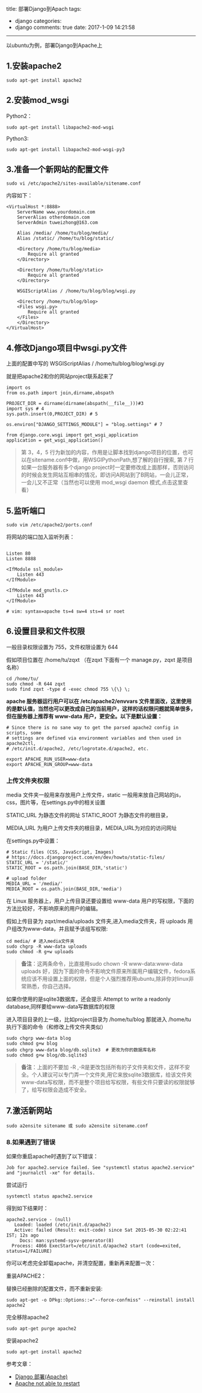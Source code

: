 title: 部署Django到Apach
tags:
  - django
categories:
  - django
comments: true
date: 2017-1-09 14:21:58
---

以ubuntu为例，部署Django到Apache上

## 1.安装apache2

```
sudo apt-get install apache2
```

## 2.安装mod_wsgi

Python2：

```
sudo apt-get install libapache2-mod-wsgi
```

Python3:

```
sudo apt-get install libapache2-mod-wsgi-py3
```

## 3.准备一个新网站的配置文件

```
sudo vi /etc/apache2/sites-available/sitename.conf
```

内容如下：

```
<VirtualHost *:8888>
    ServerName www.yourdomain.com
    ServerAlias otherdomain.com
    ServerAdmin tuweizhong@163.com
  
    Alias /media/ /home/tu/blog/media/
    Alias /static/ /home/tu/blog/static/
  
    <Directory /home/tu/blog/media>
        Require all granted
    </Directory>
  
    <Directory /home/tu/blog/static>
        Require all granted
    </Directory>
  
    WSGIScriptAlias / /home/tu/blog/blog/wsgi.py
  
    <Directory /home/tu/blog/blog>
    <Files wsgi.py>
        Require all granted
    </Files>
    </Directory>
</VirtualHost>
```

## 4.修改Django项目中wsgi.py文件

上面的配置中写的 WSGIScriptAlias / /home/tu/blog/blog/wsgi.py

就是把apache2和你的网站project联系起来了

```
import os
from os.path import join,dirname,abspath
 
PROJECT_DIR = dirname(dirname(abspath(__file__)))#3
import sys # 4
sys.path.insert(0,PROJECT_DIR) # 5
 
os.environ["DJANGO_SETTINGS_MODULE"] = "blog.settings" # 7
 
from django.core.wsgi import get_wsgi_application
application = get_wsgi_application()
```

> 第 3，4，5 行为新加的内容，作用是让脚本找到django项目的位置，也可以在sitename.conf中做，用WSGIPythonPath,想了解的自行搜索, 第 7 行如果一台服务器有多个django project时一定要修改成上面那样，否则访问的时候会发生网站互相串的情况，即访问A网站到了B网站，一会儿正常，一会儿又不正常（当然也可以使用 mod_wsgi daemon 模式,点击这里查看）

## 5.监听端口

```
sudo vim /etc/apache2/ports.conf
```

将网站的端口加入监听列表：

```

Listen 80
Listen 8888

<IfModule ssl_module>
	Listen 443
</IfModule>

<IfModule mod_gnutls.c>
	Listen 443
</IfModule>

# vim: syntax=apache ts=4 sw=4 sts=4 sr noet
```

## 6.设置目录和文件权限

一般目录权限设置为 755，文件权限设置为 644 

假如项目位置在 /home/tu/zqxt （在zqxt 下面有一个 manage.py，zqxt 是项目名称）

```
cd /home/tu/
sudo chmod -R 644 zqxt
sudo find zqxt -type d -exec chmod 755 \{\} \;
```

**apache 服务器运行用户可以在 /etc/apache2/envvars 文件里面改，这里使用的是默认值，当然也可以更改成自己的当前用户，这样的话权限问题就简单很多，但在服务器上推荐有 www-data 用户，更安全。以下是默认设置：**

```
# Since there is no sane way to get the parsed apache2 config in scripts, some
# settings are defined via environment variables and then used in apache2ctl,
# /etc/init.d/apache2, /etc/logrotate.d/apache2, etc.
 
export APACHE_RUN_USER=www-data
export APACHE_RUN_GROUP=www-data
```

### 上传文件夹权限

media 文件夹一般用来存放用户上传文件，static 一般用来放自己网站的js，css，图片等，在settings.py中的相关设置

STATIC_URL 为静态文件的网址 STATIC_ROOT 为静态文件的根目录，

MEDIA_URL 为用户上传文件夹的根目录，MEDIA_URL为对应的访问网址

在settings.py中设置：

```
# Static files (CSS, JavaScript, Images)
# https://docs.djangoproject.com/en/dev/howto/static-files/
STATIC_URL = '/static/'
STATIC_ROOT = os.path.join(BASE_DIR,'static')
 
# upload folder
MEDIA_URL = '/media/'
MEDIA_ROOT = os.path.join(BASE_DIR,'media')
```

在 Linux 服务器上，用户上传目录还要设置给 www-data 用户的写权限，下面的方法比较好，不影响原来的用户的编辑。

假如上传目录为 zqxt/media/uploads 文件夹,进入media文件夹，将 uploads 用户组改为www-data，并且赋予该组写权限:

```
cd media/ # 进入media文件夹
sudo chgrp -R www-data uploads
sudo chmod -R g+w uploads
```

> **备注**：这两条命令，比直接用sudo chown -R www-data:www-data uploads 好，因为下面的命令不影响文件原来所属用户编辑文件，fedora系统应该不用设置上面的权限，但是个人强烈推荐用ubuntu,除非你对linux非常熟悉，你自己选择。

如果你使用的是sqlite3数据库，还会提示 Attempt to write a readonly database,同样要给www-data写数据库的权限

进入项目目录的上一级，比如project目录为 /home/tu/blog 那就进入 /home/tu 执行下面的命令（和修改上传文件夹类似）

```
sudo chgrp www-data blog
sudo chmod g+w blog
sudo chgrp www-data blog/db.sqlite3  # 更改为你的数据库名称
sudo chmod g+w blog/db.sqlite3
```

> **备注**：上面的不要加 -R ,-R是更改包括所有的子文件夹和文件，这样不安全。个人建议可以专门弄一个文件夹,用它来放sqlite3数据库，给该文件夹www-data写权限，而不是整个项目给写权限，有些文件只要读的权限就够了，给写权限会造成不安全。

## 7.激活新网站

```
sudo a2ensite sitename 或 sudo a2ensite sitename.conf
```

### 8.如果遇到了错误

如果你重启apache时遇到了以下错误：

```
Job for apache2.service failed. See "systemctl status apache2.service" and "journalctl -xe" for details.
```

尝试运行

```
systemctl status apache2.service
```

得到如下结果时：

```
apache2.service - (null)
   Loaded: loaded (/etc/init.d/apache2)
   Active: failed (Result: exit-code) since Sat 2015-05-30 02:22:41 IST; 12s ago
     Docs: man:systemd-sysv-generator(8)
  Process: 4866 ExecStart=/etc/init.d/apache2 start (code=exited, status=1/FAILURE)
```

你可以考虑完全卸载apache，并清空配置，重新再来配置一次：

重装APACHE2：

替换已经删除的配置文件，而不重新安装:

```
sudo apt-get -o DPkg::Options::="--force-confmiss" --reinstall install apache2
```

完全移除apache2

```
sudo apt-get purge apache2
```

安装apache2

```
sudo apt-get install apache2
```

参考文章：

- [Django 部署(Apache)](http://www.ziqiangxuetang.com/django/django-deploy.html)
- [Apache not able to restart](http://askubuntu.com/questions/629995/apache-not-able-to-restart)
